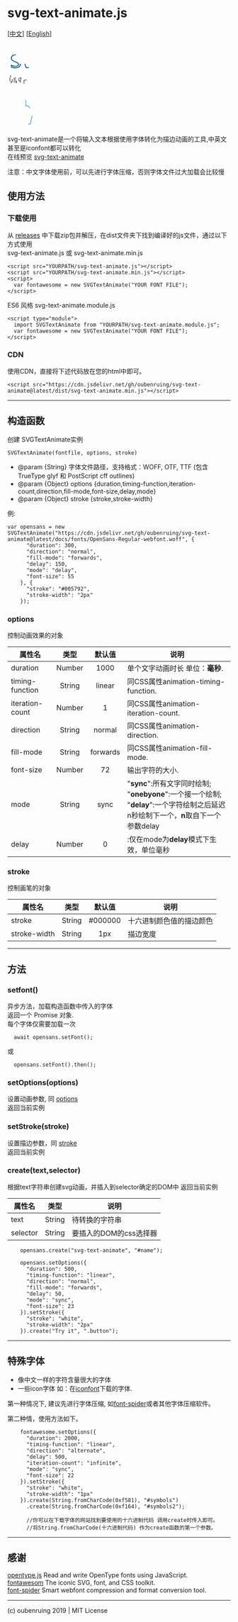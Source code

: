 # svg-text-animate.js

[[中文](https://github.com/oubenruing/svg-text-animate/blob/master/README_CN.md)]
[[English](https://github.com/oubenruing/svg-text-animate/blob/master/README_CN.md)]


<div>
<svg width="426.12841796875" height="68.212890625" viewBox="0 0 426.12841796875 70.212890625" xmlns="http://www.w3.org/2000/svg">    <g id="svgGroup" stroke-linecap="round" stroke="#000" stroke-width="1px" fill="none" style="fill:none; stroke:#005792;stroke-width:2px;"><path d="M23.71 46.97L23.71 46.97Q23.71 51.08 20.65 53.31Q17.59 55.54 12.06 55.54L12.06 55.54Q6.20 55.54 2.93 53.68L2.93 53.68L2.93 49.55Q5.05 50.62 7.48 51.24Q9.91 51.86 12.17 51.86L12.17 51.86Q15.66 51.86 17.54 50.74Q19.42 49.63 19.42 47.35L19.42 47.35Q19.42 45.63 17.93 44.41Q16.44 43.18 12.11 41.52L12.11 41.52Q8.00 39.99 6.27 38.85Q4.54 37.71 3.69 36.25Q2.85 34.80 2.85 32.79L2.85 32.79Q2.85 29.19 5.77 27.11Q8.70 25.03 13.80 25.03L13.80 25.03Q18.56 25.03 23.10 26.96L23.10 26.96L21.51 30.59Q17.08 28.76 13.48 28.76L13.48 28.76Q10.31 28.76 8.70 29.76Q7.09 30.75 7.09 32.50L7.09 32.50Q7.09 33.68 7.69 34.51Q8.30 35.34 9.64 36.09Q10.98 36.85 14.80 38.27L14.80 38.27Q20.03 40.18 21.87 42.11Q23.71 44.04 23.71 46.97Z" style="stroke-dasharray: 141, 143; stroke-dashoffset: 142; animation: 300ms linear 0ms 1 normal forwards running STAdraw;"></path><path d="M42.62 55L37.41 55L26.24 25.57L31.02 25.57L37.36 43.02Q39.50 49.15 39.88 50.97L39.88 50.97L40.10 50.97Q40.39 49.55 41.96 45.08Q43.53 40.61 49.01 25.57L49.01 25.57L53.79 25.57L42.62 55Z" style="stroke-dasharray: 131, 133; stroke-dashoffset: 132; animation: 300ms linear 150ms 1 normal forwards running STAdraw;"></path><path d="M72.43 25.57L82.61 25.57L82.61 28.39L77.16 29.03Q77.91 29.97 78.50 31.49Q79.09 33.01 79.09 34.91L79.09 34.91Q79.09 39.24 76.14 41.81Q73.18 44.39 68.02 44.39L68.02 44.39Q66.71 44.39 65.55 44.18L65.55 44.18Q62.71 45.68 62.71 47.96L62.71 47.96Q62.71 49.17 63.70 49.75Q64.69 50.33 67.11 50.33L67.11 50.33L72.32 50.33Q77.10 50.33 79.67 52.34Q82.23 54.36 82.23 58.20L82.23 58.20Q82.23 63.08 78.31 65.65Q74.39 68.21 66.87 68.21L66.87 68.21Q61.10 68.21 57.97 66.06Q54.84 63.92 54.84 60.00L54.84 60.00Q54.84 57.31 56.56 55.35Q58.28 53.39 61.39 52.69L61.39 52.69Q60.26 52.18 59.50 51.11Q58.73 50.03 58.73 48.61L58.73 48.61Q58.73 47.00 59.59 45.79Q60.45 44.58 62.30 43.45L62.30 43.45Q60.02 42.51 58.59 40.26Q57.15 38.00 57.15 35.10L57.15 35.10Q57.15 30.27 60.05 27.65Q62.95 25.03 68.27 25.03L68.27 25.03Q70.58 25.03 72.43 25.57L72.43 25.57ZM59.14 59.94L59.14 59.94Q59.14 62.33 61.15 63.57Q63.16 64.80 66.92 64.80L66.92 64.80Q72.54 64.80 75.24 63.12Q77.93 61.45 77.93 58.57L77.93 58.57Q77.93 56.18 76.46 55.26Q74.98 54.33 70.90 54.33L70.90 54.33L65.55 54.33Q62.52 54.33 60.83 55.78Q59.14 57.23 59.14 59.94ZM61.55 34.99L61.55 34.99Q61.55 38.08 63.30 39.67Q65.04 41.25 68.16 41.25L68.16 41.25Q74.69 41.25 74.69 34.91L74.69 34.91Q74.69 28.28 68.08 28.28L68.08 28.28Q64.94 28.28 63.24 29.97Q61.55 31.66 61.55 34.99Z" style="stroke-dasharray: 256, 258; stroke-dashoffset: 257; animation: 300ms linear 300ms 1 normal forwards running STAdraw;"></path><path d="M99.37 42.30L86.18 42.30L86.18 38.22L99.37 38.22L99.37 42.30Z" style="stroke-dasharray: 34, 36; stroke-dashoffset: 35; animation: 300ms linear 450ms 1 normal forwards running STAdraw;"></path><path d="M115.85 51.86L115.85 51.86Q117.04 51.86 118.14 51.68Q119.24 51.51 119.88 51.32L119.88 51.32L119.88 54.73Q119.16 55.08 117.75 55.31Q116.34 55.54 115.21 55.54L115.21 55.54Q106.67 55.54 106.67 46.54L106.67 46.54L106.67 29.03L102.45 29.03L102.45 26.88L106.67 25.03L108.55 18.75L111.13 18.75L111.13 25.57L119.67 25.57L119.67 29.03L111.13 29.03L111.13 46.35Q111.13 49.01 112.39 50.43Q113.65 51.86 115.85 51.86Z" style="stroke-dasharray: 117, 119; stroke-dashoffset: 118; animation: 300ms linear 600ms 1 normal forwards running STAdraw;"></path><path d="M138.20 55.54L138.20 55.54Q131.67 55.54 127.90 51.56Q124.13 47.59 124.13 40.52L124.13 40.52Q124.13 33.41 127.63 29.22Q131.14 25.03 137.04 25.03L137.04 25.03Q142.58 25.03 145.80 28.67Q149.02 32.31 149.02 38.27L149.02 38.27L149.02 41.09L128.75 41.09Q128.88 46.27 131.36 48.96Q133.85 51.64 138.36 51.64L138.36 51.64Q143.11 51.64 147.76 49.66L147.76 49.66L147.76 53.63Q145.40 54.65 143.29 55.09Q141.18 55.54 138.20 55.54ZM136.99 28.76L136.99 28.76Q133.44 28.76 131.34 31.07Q129.23 33.38 128.85 37.46L128.85 37.46L144.24 37.46Q144.24 33.25 142.36 31.00Q140.48 28.76 136.99 28.76Z" style="stroke-dasharray: 170, 172; stroke-dashoffset: 171; animation: 300ms linear 750ms 1 normal forwards running STAdraw;"></path><path d="M151.84 55L162.61 39.93L152.38 25.57L157.45 25.57L165.21 36.85L172.95 25.57L177.97 25.57L167.74 39.93L178.51 55L173.46 55L165.21 43.08L156.89 55L151.84 55Z" style="stroke-dasharray: 148, 150; stroke-dashoffset: 149; animation: 300ms linear 900ms 1 normal forwards running STAdraw;"></path><path d="M193.84 51.86L193.84 51.86Q195.02 51.86 196.13 51.68Q197.23 51.51 197.87 51.32L197.87 51.32L197.87 54.73Q197.15 55.08 195.74 55.31Q194.33 55.54 193.20 55.54L193.20 55.54Q184.66 55.54 184.66 46.54L184.66 46.54L184.66 29.03L180.44 29.03L180.44 26.88L184.66 25.03L186.54 18.75L189.12 18.75L189.12 25.57L197.66 25.57L197.66 29.03L189.12 29.03L189.12 46.35Q189.12 49.01 190.38 50.43Q191.64 51.86 193.84 51.86Z" style="stroke-dasharray: 117, 119; stroke-dashoffset: 118; animation: 300ms linear 1050ms 1 normal forwards running STAdraw;"></path><path d="M214.47 42.30L201.28 42.30L201.28 38.22L214.47 38.22L214.47 42.30Z" style="stroke-dasharray: 34, 36; stroke-dashoffset: 35; animation: 300ms linear 1200ms 1 normal forwards running STAdraw;"></path><path d="M242.85 55L239.55 55L238.66 50.81L238.45 50.81Q236.25 53.58 234.06 54.56Q231.87 55.54 228.59 55.54L228.59 55.54Q224.22 55.54 221.73 53.28Q219.25 51.03 219.25 46.86L219.25 46.86Q219.25 37.95 233.51 37.52L233.51 37.52L238.50 37.36L238.50 35.53Q238.50 32.07 237.01 30.41Q235.52 28.76 232.25 28.76L232.25 28.76Q228.57 28.76 223.92 31.02L223.92 31.02L222.55 27.61Q224.73 26.43 227.32 25.75Q229.91 25.08 232.51 25.08L232.51 25.08Q237.78 25.08 240.32 27.42Q242.85 29.76 242.85 34.91L242.85 34.91L242.85 55ZM229.48 51.86L229.48 51.86Q233.64 51.86 236.02 49.58Q238.40 47.29 238.40 43.18L238.40 43.18L238.40 40.52L233.94 40.71Q228.62 40.90 226.27 42.36Q223.92 43.83 223.92 46.92L223.92 46.92Q223.92 49.33 225.38 50.60Q226.85 51.86 229.48 51.86Z" style="stroke-dasharray: 172, 174; stroke-dashoffset: 173; animation: 300ms linear 1350ms 1 normal forwards running STAdraw;"></path><path d="M276.64 55L272.18 55L272.18 35.96Q272.18 32.36 270.54 30.59Q268.90 28.82 265.41 28.82L265.41 28.82Q260.79 28.82 258.65 31.31Q256.50 33.81 256.50 39.56L256.50 39.56L256.50 55L252.04 55L252.04 25.57L255.66 25.57L256.39 29.59L256.60 29.59Q257.97 27.42 260.44 26.22Q262.92 25.03 265.95 25.03L265.95 25.03Q271.27 25.03 273.95 27.59Q276.64 30.16 276.64 35.80L276.64 35.80L276.64 55Z" style="stroke-dasharray: 155, 157; stroke-dashoffset: 156; animation: 300ms linear 1500ms 1 normal forwards running STAdraw;"></path><path d="M290.25 25.57L290.25 55L285.80 55L285.80 25.57L290.25 25.57ZM285.42 17.59L285.42 17.59Q285.42 16.06 286.17 15.35Q286.92 14.64 288.05 14.64L288.05 14.64Q289.13 14.64 289.90 15.36Q290.68 16.09 290.68 17.59L290.68 17.59Q290.68 19.09 289.90 19.83Q289.13 20.57 288.05 20.57L288.05 20.57Q286.92 20.57 286.17 19.83Q285.42 19.09 285.42 17.59Z" style="stroke-dasharray: 85, 87; stroke-dashoffset: 86; animation: 300ms linear 1650ms 1 normal forwards running STAdraw;"></path><path d="M341.68 55L337.22 55L337.22 35.85Q337.22 32.33 335.72 30.57Q334.22 28.82 331.05 28.82L331.05 28.82Q326.88 28.82 324.90 31.21Q322.91 33.60 322.91 38.56L322.91 38.56L322.91 55L318.45 55L318.45 35.85Q318.45 32.33 316.95 30.57Q315.44 28.82 312.25 28.82L312.25 28.82Q308.06 28.82 306.11 31.33Q304.17 33.84 304.17 39.56L304.17 39.56L304.17 55L299.71 55L299.71 25.57L303.33 25.57L304.06 29.59L304.27 29.59Q305.53 27.45 307.83 26.24Q310.13 25.03 312.97 25.03L312.97 25.03Q319.88 25.03 322.00 30.02L322.00 30.02L322.21 30.02Q323.53 27.71 326.03 26.37Q328.52 25.03 331.72 25.03L331.72 25.03Q336.71 25.03 339.20 27.59Q341.68 30.16 341.68 35.80L341.68 35.80L341.68 55Z" style="stroke-dasharray: 241, 243; stroke-dashoffset: 242; animation: 300ms linear 1800ms 1 normal forwards running STAdraw;"></path><path d="M372.27 55L368.97 55L368.08 50.81L367.87 50.81Q365.66 53.58 363.48 54.56Q361.29 55.54 358.01 55.54L358.01 55.54Q353.63 55.54 351.15 53.28Q348.66 51.03 348.66 46.86L348.66 46.86Q348.66 37.95 362.92 37.52L362.92 37.52L367.92 37.36L367.92 35.53Q367.92 32.07 366.43 30.41Q364.94 28.76 361.66 28.76L361.66 28.76Q357.98 28.76 353.34 31.02L353.34 31.02L351.97 27.61Q354.14 26.43 356.73 25.75Q359.33 25.08 361.93 25.08L361.93 25.08Q367.19 25.08 369.73 27.42Q372.27 29.76 372.27 34.91L372.27 34.91L372.27 55ZM358.90 51.86L358.90 51.86Q363.06 51.86 365.44 49.58Q367.81 47.29 367.81 43.18L367.81 43.18L367.81 40.52L363.35 40.71Q358.04 40.90 355.69 42.36Q353.34 43.83 353.34 46.92L353.34 46.92Q353.34 49.33 354.80 50.60Q356.26 51.86 358.90 51.86Z" style="stroke-dasharray: 172, 174; stroke-dashoffset: 173; animation: 300ms linear 1950ms 1 normal forwards running STAdraw;"></path><path d="M390.96 51.86L390.96 51.86Q392.14 51.86 393.24 51.68Q394.35 51.51 394.99 51.32L394.99 51.32L394.99 54.73Q394.27 55.08 392.86 55.31Q391.45 55.54 390.32 55.54L390.32 55.54Q381.78 55.54 381.78 46.54L381.78 46.54L381.78 29.03L377.56 29.03L377.56 26.88L381.78 25.03L383.66 18.75L386.24 18.75L386.24 25.57L394.78 25.57L394.78 29.03L386.24 29.03L386.24 46.35Q386.24 49.01 387.50 50.43Q388.76 51.86 390.96 51.86Z" style="stroke-dasharray: 117, 119; stroke-dashoffset: 118; animation: 300ms linear 2100ms 1 normal forwards running STAdraw;"></path><path d="M413.31 55.54L413.31 55.54Q406.78 55.54 403.01 51.56Q399.23 47.59 399.23 40.52L399.23 40.52Q399.23 33.41 402.74 29.22Q406.24 25.03 412.15 25.03L412.15 25.03Q417.68 25.03 420.91 28.67Q424.13 32.31 424.13 38.27L424.13 38.27L424.13 41.09L403.85 41.09Q403.99 46.27 406.47 48.96Q408.96 51.64 413.47 51.64L413.47 51.64Q418.22 51.64 422.87 49.66L422.87 49.66L422.87 53.63Q420.50 54.65 418.39 55.09Q416.29 55.54 413.31 55.54ZM412.10 28.76L412.10 28.76Q408.55 28.76 406.44 31.07Q404.34 33.38 403.96 37.46L403.96 37.46L419.35 37.46Q419.35 33.25 417.47 31.00Q415.59 28.76 412.10 28.76Z" style="stroke-dasharray: 170, 172; stroke-dashoffset: 171; animation: 300ms linear 2250ms 1 normal forwards running STAdraw;"></path></g>    <style>@keyframes STAdraw{to{stroke-dashoffset:0}}</style></svg>
</div>
<div>
  <svg width="44.01" height="23.694" viewBox="0 0 44.01 24.694" xmlns="http://www.w3.org/2000/svg">    <g id="svgGroup" stroke-linecap="round" stroke="#000" stroke-width="1px" fill="none" style="fill:none; stroke:black;stroke-width:1px;"><path d="M5.96 3.70L7.35 4.11Q6.31 6.71 5.06 8.84L5.06 8.84L5.06 23.63L3.65 23.63L3.65 11.02Q2.60 12.54 1.30 13.95L1.30 13.95Q0.90 13.07 0.44 12.52L0.44 12.52Q3.96 9.11 5.96 3.70L5.96 3.70ZM9.99 12.91L11.40 13.20Q10.30 17.78 8.16 20.70L8.16 20.70Q7.33 20.13 6.91 19.89L6.91 19.89Q8.89 17.47 9.99 12.91L9.99 12.91ZM19.36 9.26L14.96 9.26L14.96 21.85Q14.96 23.06 14.23 23.39L14.23 23.39Q13.55 23.69 11.37 23.69L11.37 23.69Q11.22 22.97 10.85 22.20L10.85 22.20Q11.37 22.22 13.16 22.22L13.16 22.22Q13.53 22.22 13.53 21.85L13.53 21.85L13.53 9.26L10.03 9.26Q9.09 11.46 7.90 13.13L7.90 13.13Q7.02 12.41 6.71 12.21L6.71 12.21Q9.06 9.26 10.30 3.72L10.30 3.72L11.73 4.05Q11.13 6.36 10.56 7.90L10.56 7.90L19.76 7.90L20.00 7.83L20.97 8.07Q20.53 10.71 20.00 12.67L20.00 12.67L18.77 12.43Q18.99 11.37 19.36 9.26L19.36 9.26ZM16.70 13.18L18.00 12.76Q20.20 16.76 20.81 20.15L20.81 20.15L19.43 20.61Q18.77 17.09 16.70 13.18L16.70 13.18Z" style="stroke-dasharray: 171, 173; stroke-dashoffset: 172; animation: 2000ms linear 0ms infinite alternate forwards running STAdraw;"></path><path d="M29.77 9.50L26.51 9.50Q25.94 12.21 25.17 15.05L25.17 15.05Q26.64 15.99 27.79 16.94L27.79 16.94Q29.28 13.82 29.77 9.50L29.77 9.50ZM30.40 8.10L31.31 8.32Q30.76 14.15 28.95 17.86L28.95 17.86Q30.73 19.38 31.53 20.42L31.53 20.42L30.54 21.65Q29.74 20.57 28.20 19.21L28.20 19.21Q26.47 22.04 23.58 23.63L23.58 23.63Q23.17 22.90 22.66 22.48L22.66 22.48Q25.32 21.14 27.10 18.26L27.10 18.26Q25.37 16.81 23.54 15.62L23.54 15.62Q24.35 13.13 25.12 9.50L25.12 9.50L22.99 9.50L22.99 8.14L25.39 8.14Q25.87 5.70 26.14 3.63L26.14 3.63L27.54 3.72Q27.28 5.74 26.80 8.14L26.80 8.14L30.14 8.14L30.40 8.10ZM43.01 12.96L43.01 14.34L38.08 14.34L38.08 21.87Q38.08 23.10 37.18 23.43L37.18 23.43Q36.37 23.69 33.81 23.67L33.81 23.67Q33.68 23.08 33.24 22.29L33.24 22.29Q34.58 22.31 36.10 22.31L36.10 22.31Q36.59 22.29 36.59 21.87L36.59 21.87L36.59 14.34L31.42 14.34L31.42 12.96L36.59 12.96L36.59 10.36Q38.37 8.91 39.91 6.64L39.91 6.64L32.43 6.64L32.43 5.30L40.92 5.30L41.27 5.21L42.28 5.94Q40.55 8.62 38.08 10.74L38.08 10.74L38.08 12.96L43.01 12.96Z" style="stroke-dasharray: 167, 169; stroke-dashoffset: 168; animation: 2000ms linear 0ms infinite alternate forwards running STAdraw;"></path></g>    <style>@keyframes STAdraw{to{stroke-dashoffset:0}}</style></svg>
</div>
<br>
<div>
  <svg width="65" height="81" viewBox="0 0 65 83" xmlns="http://www.w3.org/2000/svg">    <g id="svgGroup" stroke-linecap="round" stroke="#000" stroke-width="1px" fill="none" style="fill:none; stroke:#5db4f2;stroke-width:2px;"><path d="M50.93 36.00C49.00 32.95 45.48 31.21 41.79 31.73L41.79 19.41C41.79 13.67 37.17 9 31.50 9C25.83 9 21.21 13.67 21.21 19.41L22.50 32.63L19.87 21.54C17.80 16.15 11.79 13.52 6.50 15.64C1.23 17.75-1.35 23.76 0.70 29.09L8.55 49.47C4.25 52.98 2.36 57.60 5.07 62.44L12.78 76.22C14.43 79.17 17.54 81 20.89 81L49.82 81C54.14 81 57.91 77.98 58.90 73.72L62.76 56.98C62.89 56.40 63.00 55.44 63.00 54.84L63 45C63 38.68 56.92 34.12 50.93 36.00ZM56.25 54.84C56.25 55.05 56.22 55.26 56.18 55.47L52.32 72.20C52.04 73.41 51.01 74.25 49.82 74.25L20.89 74.25C19.98 74.25 19.13 73.74 18.67 72.92L10.96 59.14C10.32 58.00 10.59 56.51 11.59 55.70L15.34 52.64C15.79 52.26 16.16 51.48 16.16 50.89C16.16 50.66 16.10 50.30 16.01 50.09L7.00 26.66C5.23 22.07 11.86 19.52 13.57 23.96L21.98 45.81C22.29 46.60 23.23 47.25 24.08 47.25L24.08 47.25L25.71 47.25C26.96 47.25 27.96 46.24 27.96 45L27.96 19.41C27.96 14.57 35.04 14.56 35.04 19.41L35.04 45C35.04 46.24 36.04 47.25 37.29 47.25L38.25 47.25C39.49 47.25 40.50 46.24 40.50 45L40.50 41.06C40.50 37.53 45.64 37.52 45.64 41.06L45.64 45C45.64 46.24 46.65 47.25 47.89 47.25L48.86 47.25C50.10 47.25 51.11 46.24 51.11 45C51.11 41.47 56.25 41.46 56.25 45L56.25 54.84Z" style="stroke-dasharray: 523, 525; stroke-dashoffset: 524; animation: 4000ms linear 0ms 1 normal forwards running STAdraw;"></path></g>    <style>@keyframes STAdraw{to{stroke-dashoffset:0}}</style></svg>
</div>


svg-text-animate是一个将输入文本根据使用字体转化为描边动画的工具,中英文甚至是iconfont都可以转化<br>
在线预览 [svg-text-animate](https://oubenruing.github.io/svg-text-animate/)

注意：中文字体使用前，可以先进行字体压缩，否则字体文件过大加载会比较慢

## 使用方法

### 下载使用

从 [releases](https://github.com/oubenruing/svg-text-animate/releases) 中下载zip包并解压，在dist文件夹下找到编译好的js文件，通过以下方式使用<br>
svg-text-animate.js 或 svg-text-animate.min.js

    <script src="YOURPATH/svg-text-animate.js"></script>
    <script src="YOURPATH/svg-text-animate.min.js"></script>
    <script>
      var fontawesome = new SVGTextAnimate("YOUR FONT FILE");
    </script>
ES6 风格 svg-text-animate.module.js
    
    <script type="module">
      import SVGTextAnimate from "YOURPATH/svg-text-animate.module.js";
      var fontawesome = new SVGTextAnimate("YOUR FONT FILE");
    </script>
    
### CDN

使用CDN，直接将下述代码放在您的html中即可。

    <script src="https://cdn.jsdelivr.net/gh/oubenruing/svg-text-animate@latest/dist/svg-text-animate.min.js"></script>

---
## 构造函数
创建 SVGTextAnimate实例

`SVGTextAnimate(fontfile, options, stroke)`

  * @param {String} 字体文件路径，支持格式：WOFF, OTF, TTF (包含TrueType glyf 和 PostScript cff outlines)
  * @param {Object} options  {duration,timing-function,iteration-count,direction,fill-mode,font-size,delay,mode}
  * @param {Object} stroke   {stroke,stroke-width}

例:

```
var opensans = new SVGTextAnimate("https://cdn.jsdelivr.net/gh/oubenruing/svg-text-animate@latest/docs/fonts/OpenSans-Regular-webfont.woff", {
      "duration": 300,
      "direction": "normal",
      "fill-mode": "forwards",
      "delay": 150,
      "mode": "delay",
      "font-size": 55
    }, {
      "stroke": "#005792",
      "stroke-width": "2px"
    });
```

### options
控制动画效果的对象

属性名|类型|默认值|说明
---|:--:|:--:|---
duration|Number|1000|单个文字动画时长 单位：**毫秒**.
timing-function|String|linear|同CSS属性animation-timing-function.
iteration-count|Number|1|同CSS属性animation-iteration-count.
direction|String|normal|同CSS属性animation-direction.
fill-mode|String|forwards|同CSS属性animation-fill-mode.
font-size|Number|72|输出字符的大小.
mode|String|sync|"**sync**":所有文字同时绘制; <br>"**onebyone**":一个接一个绘制;<br>"**delay**":一个字符绘制之后延迟n秒绘制下一个，**n**取自下一个参数delay
delay|Number|0|:仅在mode为**delay**模式下生效，单位毫秒

### stroke
控制画笔的对象

属性名|类型|默认值|说明
---|:--:|:--:|---
stroke|String|#000000|十六进制颜色值的描边颜色
stroke-width|String|1px|描边宽度

---
## 方法

### setfont()
异步方法，加载构造函数中传入的字体<br>
返回一个 Promise 对象. <br>
每个字体仅需要加载一次<br>

```
  await opensans.setFont();
```
或
```
  opensans.setFont().then();
```


### setOptions(options)

设置动画参数, 同 [options](#options)<br>
返回当前实例



### setStroke(stroke)

设置描边参数，同 [stroke](#stroke)<br>
返回当前实例



### create(text,selector)

根据text字符串创建svg动画，并插入到selector确定的DOM中
返回当前实例

属性名|类型|说明
---|:--:|---
text|String|待转换的字符串
selector|String|要插入的DOM的css选择器

```
    opensans.create("svg-text-animate", "#name");

    opensans.setOptions({
      "duration": 500,
      "timing-function": "linear",
      "direction": "normal",
      "fill-mode": "forwards",
      "delay": 50,
      "mode": "sync",
      "font-size": 23
    }).setStroke({
      "stroke": "white",
      "stroke-width": "2px"
    }).create("Try it", ".button");
```

---
## 特殊字体

  * 像中文一样的字符含量很大的字体
  * 一些icon字体 如：在[iconfont](https://www.iconfont.cn/)下载的字体.

第一种情况下, 建议先进行字体压缩, 如[font-spider](https://github.com/aui/font-spider)或者其他字体压缩软件。<br>

第二种情，使用方法如下。

```
    fontawesome.setOptions({
      "duration": 2000,
      "timing-function": "linear",
      "direction": "alternate",
      "delay": 500,
      "iteration-count": "infinite",
      "mode": "sync",
      "font-size": 22
    }).setStroke({
      "stroke": "white",
      "stroke-width": "1px"
    }).create(String.fromCharCode(0xf581), "#symbols")
      .create(String.fromCharCode(0xf164), "#symbols2");

      //你可以在下载字体的网站找到要使用的十六进制代码 调用create时传入即可。
      //将String.fromCharCode(十六进制代码) 作为create函数的第一个参数。
```

---
## 感谢 

[opentype.js]([#stroke](https://github.com/opentypejs/opentype.js)) Read and write OpenType fonts using JavaScript. <br>
[fontawesom](https://fontawesome.com/) The iconic SVG, font, and CSS toolkit. <br>
[font-spider](https://github.com/aui/font-spider) Smart webfont compression and format conversion tool.  

---
(c) oubenruing 2019 | MIT License